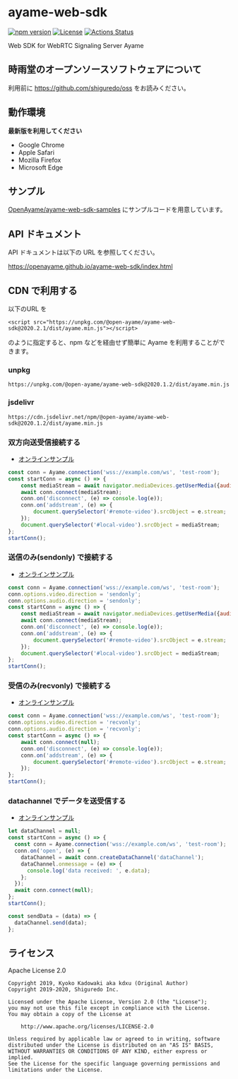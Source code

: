 # ayame-web-sdk

[![npm version](https://badge.fury.io/js/%40open-ayame%2Fayame-web-sdk.svg)](https://badge.fury.io/js/%40open-ayame%2Fayame-web-sdk)
[![License](https://img.shields.io/badge/License-Apache%202.0-blue.svg)](https://opensource.org/licenses/Apache-2.0)
[![Actions Status](https://github.com/OpenAyame/ayame-web-sdk/workflows/Lint%20And%20Flow%20Test/badge.svg)](https://github.com/OpenAyame/ayame-web-sdk/actions)

Web SDK for WebRTC Signaling Server Ayame

## 時雨堂のオープンソースソフトウェアについて

利用前に https://github.com/shiguredo/oss をお読みください。

## 動作環境

**最新版を利用してください**

- Google Chrome
- Apple Safari
- Mozilla Firefox
- Microsoft Edge

## サンプル

[OpenAyame/ayame-web-sdk-samples](https://github.com/OpenAyame/ayame-web-sdk-samples) にサンプルコードを用意しています。

## API ドキュメント

API ドキュメントは以下の URL を参照してください。

https://openayame.github.io/ayame-web-sdk/index.html

## CDN で利用する

以下のURL を

```
<script src="https://unpkg.com/@open-ayame/ayame-web-sdk@2020.2.1/dist/ayame.min.js"></script>
```

のように指定すると、npm などを経由せず簡単に Ayame を利用することができます。

### unpkg

```
https://unpkg.com/@open-ayame/ayame-web-sdk@2020.1.2/dist/ayame.min.js
```

### jsdelivr

```
https://cdn.jsdelivr.net/npm/@open-ayame/ayame-web-sdk@2020.1.2/dist/ayame.min.js
```

### 双方向送受信接続する

- [オンラインサンプル](https://openayame.github.io/ayame-web-sdk-samples/sendrecv.html)

```javascript
const conn = Ayame.connection('wss://example.com/ws', 'test-room');
const startConn = async () => {
    const mediaStream = await navigator.mediaDevices.getUserMedia({audio: true, video: true});
    await conn.connect(mediaStream);
    conn.on('disconnect', (e) => console.log(e));
    conn.on('addstream', (e) => {
        document.querySelector('#remote-video').srcObject = e.stream;
    });
    document.querySelector('#local-video').srcObject = mediaStream;
};
startConn();
```


### 送信のみ(sendonly) で接続する

- [オンラインサンプル](https://openayame.github.io/ayame-web-sdk-samples/sendonly.html)

```javascript
const conn = Ayame.connection('wss://example.com/ws', 'test-room');
conn.options.video.direction = 'sendonly';
conn.options.audio.direction = 'sendonly';
const startConn = async () => {
    const mediaStream = await navigator.mediaDevices.getUserMedia({audio: true, video: true});
    await conn.connect(mediaStream);
    conn.on('disconnect', (e) => console.log(e));
    conn.on('addstream', (e) => {
        document.querySelector('#remote-video').srcObject = e.stream;
    });
    document.querySelector('#local-video').srcObject = mediaStream;
};
startConn();
```


### 受信のみ(recvonly) で接続する

- [オンラインサンプル](https://openayame.github.io/ayame-web-sdk-samples/recvonly.html)

```javascript
const conn = Ayame.connection('wss://example.com/ws', 'test-room');
conn.options.video.direction = 'recvonly';
conn.options.audio.direction = 'recvonly';
const startConn = async () => {
    await conn.connect(null);
    conn.on('disconnect', (e) => console.log(e));
    conn.on('addstream', (e) => {
        document.querySelector('#remote-video').srcObject = e.stream;
    });
};
startConn();
```

### datachannel でデータを送受信する


- [オンラインサンプル](https://openayame.github.io/ayame-web-sdk-samples/datachannel.html)

```javascript
let dataChannel = null;
const startConn = async () => {
  const conn = Ayame.connection('wss://example.com/ws', 'test-room');
  conn.on('open', (e) => {
    dataChannel = await conn.createDataChannel('dataChannel');
    dataChannel.onmessage = (e) => {
      console.log('data received: ', e.data);
    };
  });
  await conn.connect(null);
};
startConn();

const sendData = (data) => {
  dataChannel.send(data);
};
```

## ライセンス

Apache License 2.0

```
Copyright 2019, Kyoko Kadowaki aka kdxu (Original Author)
Copyright 2019-2020, Shiguredo Inc.

Licensed under the Apache License, Version 2.0 (the "License");
you may not use this file except in compliance with the License.
You may obtain a copy of the License at

    http://www.apache.org/licenses/LICENSE-2.0

Unless required by applicable law or agreed to in writing, software
distributed under the License is distributed on an "AS IS" BASIS,
WITHOUT WARRANTIES OR CONDITIONS OF ANY KIND, either express or implied.
See the License for the specific language governing permissions and
limitations under the License.
```
